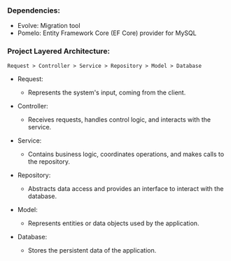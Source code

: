 ### Dependencies:

- Evolve: Migration tool
- Pomelo: Entity Framework Core (EF Core) provider for MySQL

### Project Layered Architecture:

```
Request > Controller > Service > Repository > Model > Database
```

- Request:
  - Represents the system's input, coming from the client.

- Controller:
  - Receives requests, handles control logic, and interacts with the service.

- Service:
  - Contains business logic, coordinates operations, and makes calls to the repository.

- Repository:
  - Abstracts data access and provides an interface to interact with the database.

- Model:
  - Represents entities or data objects used by the application.

- Database:
  - Stores the persistent data of the application.
